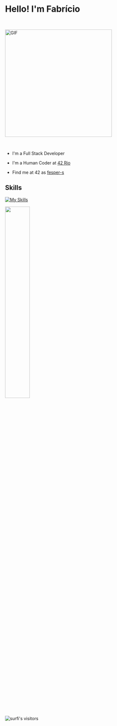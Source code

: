 # Hello! I'm Fabrício

<br><div>
    <img width="350" alt="GIF" align="center" src="https://media4.giphy.com/media/v1.Y2lkPTc5MGI3NjExNDRybW9pcXllbHB1dTduanh3dHk4NHZtejh2ajRlZnBqN3Z2dDU3MSZlcD12MV9pbnRlcm5hbF9naWZfYnlfaWQmY3Q9Zw/13sK2LHnXFx5za/giphy.webp">
</div><br>

- I'm a Full Stack Developer

- I'm a Human Coder at [42 Rio](https://42.rio/)

- Find me at 42 as [fesper-s](https://profile.intra.42.fr/users/fesper-s)

## Skills
[![My Skills](https://skillicons.dev/icons?i=js,react,nodejs,nextjs,python,docker,aws)](https://skillicons.dev)
<br>
 <div  style="margin-bottom:100px">
   <img align="center" width="40%" src="https://github-readme-stats.vercel.app/api/top-langs/?username=fesper-s&layout=compact&show_icons=true&count_private=true&theme=regular&include_all_commits=true" />
 </div>

## 
<img alt="surfi's visitors" src="https://komarev.com/ghpvc/?username=fesper-s&color=blue&style=flat&label=visitors" />
